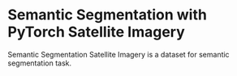 # Semantic Segmentation with PyTorch Satellite Imagery

Semantic Segmentation Satellite Imagery is a dataset for semantic segmentation task.